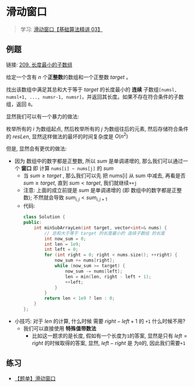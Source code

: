 # 滑动窗口
> 学习: [滑动窗口【基础算法精讲 03】](https://www.bilibili.com/video/BV1hd4y1r7Gq/)

## 例题
链接: [209. 长度最小的子数组](https://leetcode.cn/problems/minimum-size-subarray-sum/description/)

给定一个含有 $n$ 个**正整数**的数组和一个正整数 $target$ 。

找出该数组中满足其总和大于等于 $target$ 的长度最小的 **连续** 子数组`[numsl, numsl+1, ..., numsr-1, numsr]`，并返回其长度。如果不存在符合条件的子数组，返回 `0`。

显然我们可以有一个暴力的做法:

枚举所有的 $i$ 为数组起点, 然后枚举所有的 $j$ 为数组往后的元素, 然后存储符合条件的 $resLen$, 显然这样做法的最坏的时间复杂度是 $O(n^2)$

但是, 显然会有更优的做法:

- 因为 数组中的数字都是正整数, 所以 $sum$ 是单调递增的, 那么我们可以通过一个 **窗口** 即 计算 `nums[i] ~ nums[j]` 的 $sum$
    - 当 $sum \ge target$ , 那么我们可以先 把 nums[i] 从 sum 中减去, 再看是否 $sum \ge target$, 直到 $sum < target$, 我们就继续`++j`
    - 注意: 上面的成立前提是 $sum$ 是单调递增的 (即 数组中的数字都是正整数); 不然就会导致 $sum_{i, j} < sum_{i, j + 1}$
    - 代码:
      ```C++
      class Solution {
      public:
          int minSubArrayLen(int target, vector<int>& nums) {
              // 总和大于等于 target 的长度最小的 连续子数组 的长度
              int now_sum = 0;
              int len = 1e9;
              int left = 0;
              for (int right = 0; right < nums.size(); ++right) {
                  now_sum += nums[right];
                  while (now_sum >= target) {
                      now_sum -= nums[left];
                      len = min(len, right - left + 1);
                      ++left;
                  }
              }
              return len < 1e9 ? len : 0;
          }
      };
      ```
- 小技巧: 对于 $len$ 的计算, 什么时候 需要 $right - left + 1$ 的 `+1` 什么时候不用?
    - 我们可以直接使用 **特殊值带数法**
        - 比如这一题求的是长度, 假如有一个长度为`1`的答案, 显然是只有 $left = right$ 的时候取得的答案, 显然, $left-right$ 是 为`0`的, 因此我们需要`+1`

## 练习

- [【题单】滑动窗口](https://leetcode.cn/circle/discuss/0viNMK/)